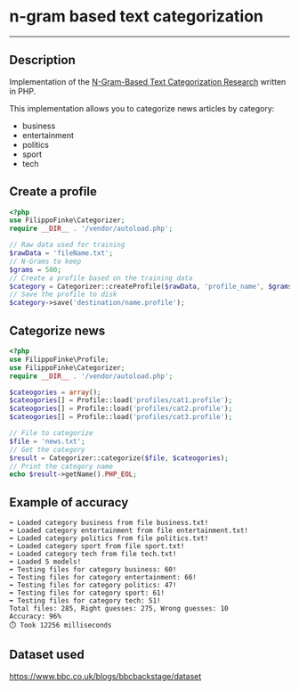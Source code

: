 # n-gram based text categorization
---

## Description
Implementation of the [N-Gram-Based Text Categorization Research](research.pdf) written in PHP.

This implementation allows you to categorize news articles by category:
- business
- entertainment
- politics
- sport
- tech

## Create a profile
```php
<?php
use FilippoFinke\Categorizer;
require __DIR__ . '/vendor/autoload.php';

// Raw data used for training
$rawData = 'fileName.txt';
// N-Grams to keep
$grams = 500;
// Create a profile based on the training data
$category = Categorizer::createProfile($rawData, 'profile_name', $grams);
// Save the profile to disk
$category->save('destination/name.profile');
```

## Categorize news
```php
<?php
use FilippoFinke\Profile;
use FilippoFinke\Categorizer;
require __DIR__ . '/vendor/autoload.php';

$cateogories = array();
$cateogories[] = Profile::load('profiles/cat1.profile');
$cateogories[] = Profile::load('profiles/cat2.profile');
$cateogories[] = Profile::load('profiles/cat3.profile');

// File to categorize
$file = 'news.txt';
// Get the category
$result = Categorizer::categorize($file, $cateogories);
// Print the category name
echo $result->getName().PHP_EOL;
```

## Example of accuracy
```
➡️ Loaded category business from file business.txt!
➡️ Loaded category entertainment from file entertainment.txt!
➡️ Loaded category politics from file politics.txt!
➡️ Loaded category sport from file sport.txt!
➡️ Loaded category tech from file tech.txt!
➡️ Loaded 5 models!
➡️ Testing files for category business: 60!
➡️ Testing files for category entertainment: 66!
➡️ Testing files for category politics: 47!
➡️ Testing files for category sport: 61!
➡️ Testing files for category tech: 51!
Total files: 285, Right guesses: 275, Wrong guesses: 10
Accuracy: 96%
⏱️ Took 12256 milliseconds
```

## Dataset used
https://www.bbc.co.uk/blogs/bbcbackstage/dataset